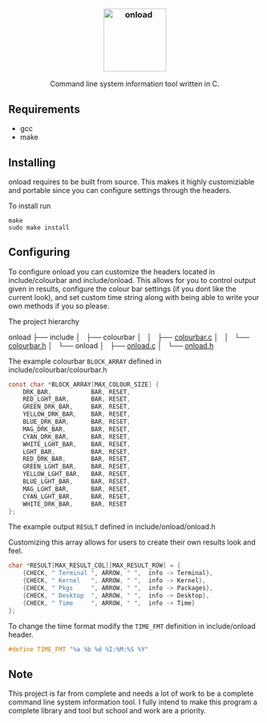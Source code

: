 <h3 align="center"><img src=https://user-images.githubusercontent.com/12807776/172698180-9a5df392-656e-4c80-91d2-468d6b38e238.png alt="onload" title="onload example" height="125px"></h3>

<p align="center">Command line system information tool written in C.<p>

<h2 align="left">Requirements</h2>

  * gcc
  * make

<h2 align="left">Installing</h2> 

<p>onload requires to be built from source. This makes it highly customiziable
and portable since you can configure settings through the headers.<p>

To install run
```console
make
sudo make install
```

<h2>Configuring</h2>

<p>To configure onload you can customize the headers located in
include/colourbar and include/onload. This allows for you to control output given in results,
configure the colour bar settings (if you dont like the current look), and set custom time string
along with being able to write your own methods if you so please.<p>


The project hierarchy

onload
├── include
│   ├── colourbar
│   │   ├── [colourbar.c](https://github.com/wnstdrr/onload/tree/main/include/colourbar/colourbar.c)
│   │   └── [colourbar.h](https://github.com/wnstdrr/onload/tree/main/include/colourbar/colourbar.h)
│   └── onload
│       ├── [onload.c](https://github.com/wnstdrr/onload/blob/main/include/onload/onload.c)
│       └── [onload.h](https://github.com/wnstdrr/onload/blob/main/include/onload/onload.h)

The example colourbar `BLOCK_ARRAY` defined in include/colourbar/colourbar.h

```c
const char *BLOCK_ARRAY[MAX_COLOUR_SIZE] {
    DRK_BAR,           BAR, RESET,
    RED_LGHT_BAR,      BAR, RESET,
    GREEN_DRK_BAR,     BAR, RESET,
    YELLOW_DRK_BAR,    BAR, RESET,
    BLUE_DRK_BAR,      BAR, RESET,
    MAG_DRK_BAR,       BAR, RESET,
    CYAN_DRK_BAR,      BAR, RESET,
    WHITE_LGHT_BAR,    BAR, RESET,
    LGHT_BAR,          BAR, RESET,
    RED_DRK_BAR,       BAR, RESET,
    GREEN_LGHT_BAR,    BAR, RESET,
    YELLOW_LGHT_BAR,   BAR, RESET,
    BLUE_LGHT_BAR,     BAR, RESET,
    MAG_LGHT_BAR,      BAR, RESET,
    CYAN_LGHT_BAR,     BAR, RESET,
    WHITE_DRK_BAR,     BAR, RESET
};
```
The example output `RESULT` defined in include/onload/onload.h

<p>Customizing this array allows for users to create their own results look and feel.<p>

```c
char *RESULT[MAX_RESULT_COL][MAX_RESULT_ROW] = {
    {CHECK, " Terminal ", ARROW, " ",  info -> Terminal},
    {CHECK, " Kernel   ", ARROW, " ",  info -> Kernel},
    {CHECK, " Pkgs     ", ARROW, " ",  info -> Packages},
    {CHECK, " Desktop  ", ARROW, " ",  info -> Desktop},
    {CHECK, " Time     ", ARROW, " ",  info -> Time}
};
```

To change the time format modify the `TIME_FMT` definition in include/onload header.

```c
#define TIME_FMT "%a %b %d %I:%M:%S %Y"
```

<h2>Note</h2>

This project is far from complete and needs a lot of work to be a complete
command line system information tool.
I fully intend to make this program a complete library and tool but school and work are a priority.
